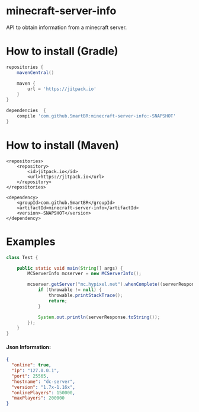 # minecraft-server-info
API to obtain information from a minecraft server.

# How to install (Gradle)
```groovy
repositories {
    mavenCentral()

    maven {
        url = 'https://jitpack.io'
    }
}

dependencies  {
    compile 'com.github.SmartBR:minecraft-server-info:-SNAPSHOT'
}
```

# How to install (Maven)
```maven
<repositories>
    <repository>
        <id>jitpack.io</id>
        <url>https://jitpack.io</url>
    </repository>
</repositories>

<dependency>
    <groupId>com.github.SmartBR</groupId>
    <artifactId>minecraft-server-info</artifactId>
    <version>-SNAPSHOT</version>
</dependency>
```

# Examples
```java
class Test {

    public static void main(String[] args) {
        MCServerInfo mcserver = new MCServerInfo();

        mcserver.getServer("mc.hypixel.net").whenComplete((serverResponse, throwable) -> {
            if (throwable != null) {
                throwable.printStackTrace();
                return;
            }

            System.out.println(serverResponse.toString());
        });
    }
}
```

#### Json Information:
```json
{
  "online": true,
  "ip": "127.0.0.1",
  "port": 25565,
  "hostname": "dc-server",
  "version": "1.7x-1.16x",
  "onlinePlayers": 150000,
  "maxPlayers": 200000
}
```